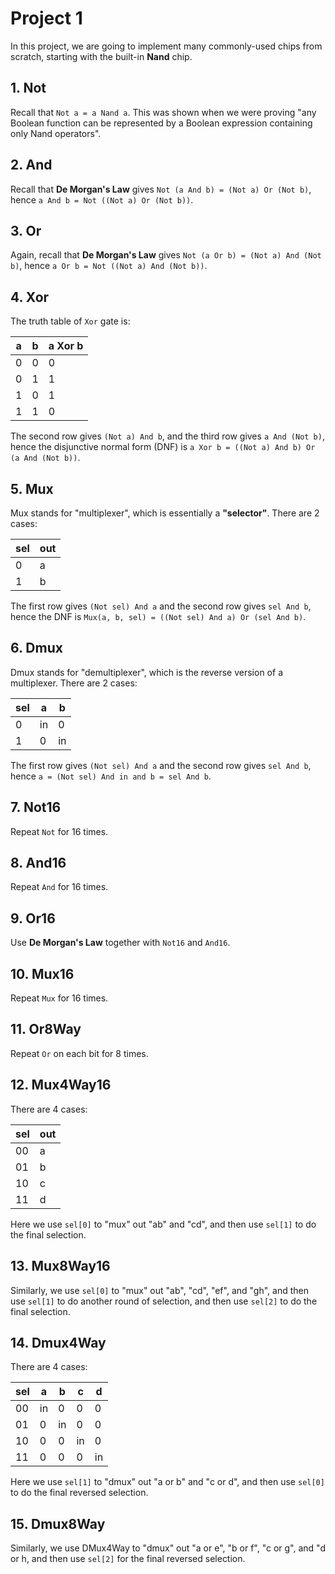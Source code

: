 # Project 1

In this project, we are going to implement many commonly-used chips from scratch, starting with the built-in **Nand** chip.

## 1. Not

Recall that `Not a = a Nand a`. This was shown when we were proving "any Boolean function can be represented by a Boolean expression containing only Nand operators".

## 2. And

Recall that **De Morgan's Law** gives `Not (a And b) = (Not a) Or (Not b)`, hence `a And b = Not ((Not a) Or (Not b))`.

## 3. Or

Again, recall that **De Morgan's Law** gives `Not (a Or b) = (Not a) And (Not b)`, hence `a Or b = Not ((Not a) And (Not b))`.

## 4. Xor

The truth table of `Xor` gate is:

| a | b | a Xor b |
|---|---|---|
| 0 | 0 | 0 |
| 0 | 1 | 1 |
| 1 | 0 | 1 |
| 1 | 1 | 0 |

The second row gives `(Not a) And b`, and the third row gives `a And (Not b)`, hence the disjunctive normal form (DNF) is `a Xor b = ((Not a) And b) Or (a And (Not b))`.

## 5. Mux

Mux stands for "multiplexer", which is essentially a **"selector"**. There are 2 cases:

| sel | out |
|---|---|
| 0 | a |
| 1 | b |

The first row gives `(Not sel) And a` and the second row gives `sel And b`, hence the DNF is `Mux(a, b, sel) = ((Not sel) And a) Or (sel And b)`.

## 6. Dmux

Dmux stands for "demultiplexer", which is the reverse version of a multiplexer. There are 2 cases:

| sel | a | b |
|---|---|---|
| 0 | in | 0 |
| 1 | 0 | in |

The first row gives `(Not sel) And a` and the second row gives `sel And b`, hence `a = (Not sel) And in and b = sel And b`.

## 7. Not16

Repeat `Not` for 16 times.

## 8. And16

Repeat `And` for 16 times.

## 9. Or16

Use **De Morgan's Law** together with `Not16` and `And16`.

## 10. Mux16

Repeat `Mux` for 16 times.

## 11. Or8Way

Repeat `Or` on each bit for 8 times.

## 12. Mux4Way16

There are 4 cases:

| sel | out |
|---|---|
| 00 | a |
| 01 | b |
| 10 | c |
| 11 | d |

Here we use `sel[0]` to "mux" out "ab" and "cd", and then use `sel[1]` to do the final selection.

## 13. Mux8Way16

Similarly, we use `sel[0]` to "mux" out "ab", "cd", "ef", and "gh", and then use `sel[1]` to do another round of selection, and then use `sel[2]` to do the final selection.

## 14. Dmux4Way

There are 4 cases:

| sel | a | b | c | d |
|---|---|---|---|---|
| 00 | in | 0 | 0 | 0 |
| 01 | 0 | in | 0 | 0 |
| 10 | 0 | 0 | in | 0 |
| 11 | 0 | 0 | 0 | in |

Here we use `sel[1]` to "dmux" out "a or b" and "c or d", and then use `sel[0]` to do the final reversed selection.

## 15. Dmux8Way

Similarly, we use DMux4Way to "dmux" out "a or e", "b or f", "c or g", and "d or h, and then use `sel[2]` for the final reversed selection.